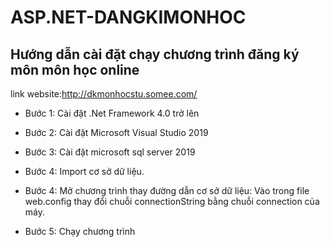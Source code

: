 # ASP.NET-DANGKIMONHOC
 <h2> Hướng dẫn cài đặt chạy chương trình đăng ký môn môn học online </h2>
 
link website:http://dkmonhocstu.somee.com/
- Bước 1: Cài đặt .Net Framework 4.0 trở lên
- Bước 2: Cài đặt Microsoft Visual Studio 2019
- Bước 3: Cài đặt microsoft sql server 2019
- Bước 4: Import cơ sở dữ liệu.
- Bước 4: Mở chương trình thay đường dẫn cơ sở dữ liệu:
Vào trong file web.config thay đổi chuỗi connectionString bằng chuỗi connection của máy. 
 
- Bước 5: Chạy chương trình
